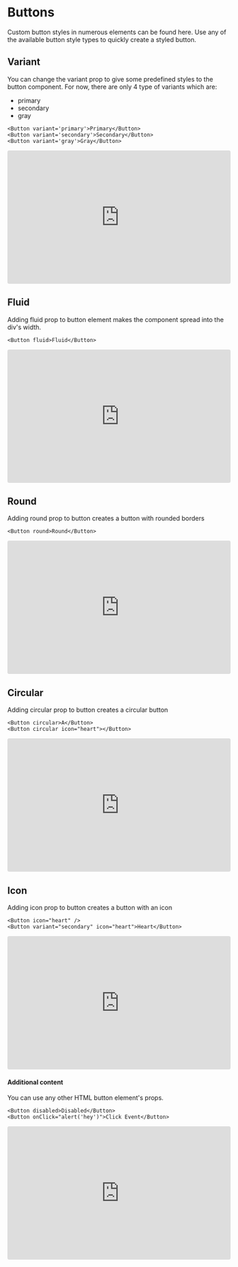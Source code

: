 # Buttons
Custom button styles in numerous elements can be found here. Use any of the available button style types to quickly create a styled button. 

## Variant
You can change the variant prop to give some predefined styles to the button component. For now, there are only 4 type of variants which are:
- primary
- secondary
- gray

```
<Button variant='primary'>Primary</Button>
<Button variant='secondary'>Secondary</Button>
<Button variant='gray'>Gray</Button>
``` 

<iframe src="https://codesandbox.io/embed/elated-heisenberg-8k8f4?fontsize=14" title="elated-heisenberg-8k8f4" allow="geolocation; microphone; camera; midi; vr; accelerometer; gyroscope; payment; ambient-light-sensor; encrypted-media" style="width:100%; height:300px; border:0; border-radius: 4px; overflow:hidden;" sandbox="allow-modals allow-forms allow-popups allow-scripts allow-same-origin"></iframe>

## Fluid
Adding fluid prop to button element makes the component spread into the div's width.

```
<Button fluid>Fluid</Button>
```

<iframe src="https://codesandbox.io/embed/eager-murdock-c1kmy?fontsize=14" title="eager-murdock-c1kmy" allow="geolocation; microphone; camera; midi; vr; accelerometer; gyroscope; payment; ambient-light-sensor; encrypted-media" style="width:100%; height:300px; border:0; border-radius: 4px; overflow:hidden;" sandbox="allow-modals allow-forms allow-popups allow-scripts allow-same-origin"></iframe>

## Round
Adding round prop to button creates a button with rounded borders

```
<Button round>Round</Button>
```

<iframe src="https://codesandbox.io/embed/bold-fog-l1pyr?fontsize=14" title="bold-fog-l1pyr" allow="geolocation; microphone; camera; midi; vr; accelerometer; gyroscope; payment; ambient-light-sensor; encrypted-media" style="width:100%; height:300px; border:0; border-radius: 4px; overflow:hidden;" sandbox="allow-modals allow-forms allow-popups allow-scripts allow-same-origin"></iframe>

## Circular
Adding circular prop to button creates a circular button

```
<Button circular>A</Button>
<Button circular icon="heart"></Button>
```

<iframe src="https://codesandbox.io/embed/nice-neumann-hp88k?fontsize=14" title="nice-neumann-hp88k" allow="geolocation; microphone; camera; midi; vr; accelerometer; gyroscope; payment; ambient-light-sensor; encrypted-media" style="width:100%; height:300px; border:0; border-radius: 4px; overflow:hidden;" sandbox="allow-modals allow-forms allow-popups allow-scripts allow-same-origin"></iframe>

## Icon
Adding icon prop to button creates a button with an icon

```
<Button icon="heart" />
<Button variant="secondary" icon="heart">Heart</Button>
```

<iframe src="https://codesandbox.io/embed/lingering-wave-sfo2b?fontsize=14" title="lingering-wave-sfo2b" allow="geolocation; microphone; camera; midi; vr; accelerometer; gyroscope; payment; ambient-light-sensor; encrypted-media" style="width:100%; height:300px; border:0; border-radius: 4px; overflow:hidden;" sandbox="allow-modals allow-forms allow-popups allow-scripts allow-same-origin"></iframe>

#### Additional content
You can use any other HTML button element's props.
```
<Button disabled>Disabled</Button>
<Button onClick="alert('hey')">Click Event</Button>
```

<iframe src="https://codesandbox.io/embed/zealous-booth-2mkcf?fontsize=14" title="zealous-booth-2mkcf" allow="geolocation; microphone; camera; midi; vr; accelerometer; gyroscope; payment; ambient-light-sensor; encrypted-media" style="width:100%; height:300px; border:0; border-radius: 4px; overflow:hidden;" sandbox="allow-modals allow-forms allow-popups allow-scripts allow-same-origin"></iframe>
